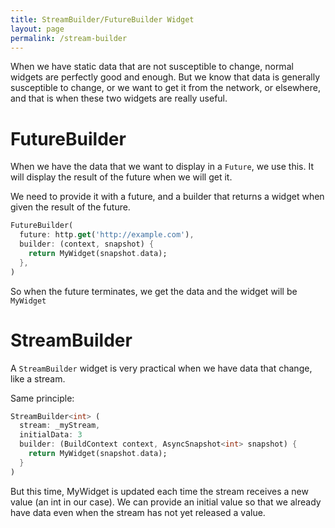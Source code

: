 ```yaml
---
title: StreamBuilder/FutureBuilder Widget
layout: page
permalink: /stream-builder
---
```

When we have static data that are not susceptible to change, normal widgets are perfectly good and enough. But we know that data is generally susceptible to change, or we want to get it from the network, or elsewhere, and that is when these two widgets are really useful.

# FutureBuilder
When we have the data that we want to display in a `Future`, we use this. It will display the result of the future when we will get it.

We need to provide it with a future, and a builder that returns a widget when given the result of the future.

```dart
FutureBuilder(
  future: http.get('http://example.com'),
  builder: (context, snapshot) {
    return MyWidget(snapshot.data);
  },
)
``` 

So when the future terminates, we get the data and the widget will be `MyWidget`

# StreamBuilder
A `StreamBuilder` widget is very practical when we have data that change, like a stream.

Same principle:
```dart
StreamBuilder<int> (
  stream: _myStream,
  initialData: 3
  builder: (BuildContext context, AsyncSnapshot<int> snapshot) {
    return MyWidget(snapshot.data);
  }
)
```
But this time, MyWidget is updated each time the stream receives a new value (an int in our case). We can provide an initial value so that we already have data even when the stream has not yet released a value.
